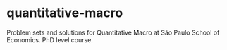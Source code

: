 # quantitative-macro
Problem sets and solutions for Quantitative Macro at São Paulo School of Economics. PhD level course.

